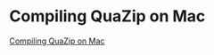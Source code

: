 # Compiling QuaZip on Mac
[Compiling QuaZip on Mac](https://aiwithcloud.com/2022/09/15/compiling_quazip_on_mac/)